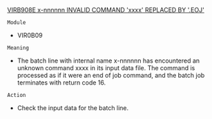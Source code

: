 [VIRB908E x-nnnnnn INVALID COMMAND 'xxxx' REPLACED BY '.EOJ'](https://virtel.readthedocs.io/en/latest/manuals/virtel/Virtel459MG/messages.html?highlight=VIRB908E#VIRB908E)

`Module`
- VIR0B09

`Meaning`
- The batch line with internal name x-nnnnnn has encountered an unknown command xxxx in its input data file. The command is processed as if it were an end of job command, and the batch job terminates with return code 16.

`Action`
- Check the input data for the batch line.
